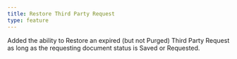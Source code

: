 ```yaml
---
title: Restore Third Party Request
type: feature
---
```


Added the ability to Restore an expired (but not Purged) Third Party Request as long as the requesting document status is Saved or Requested.